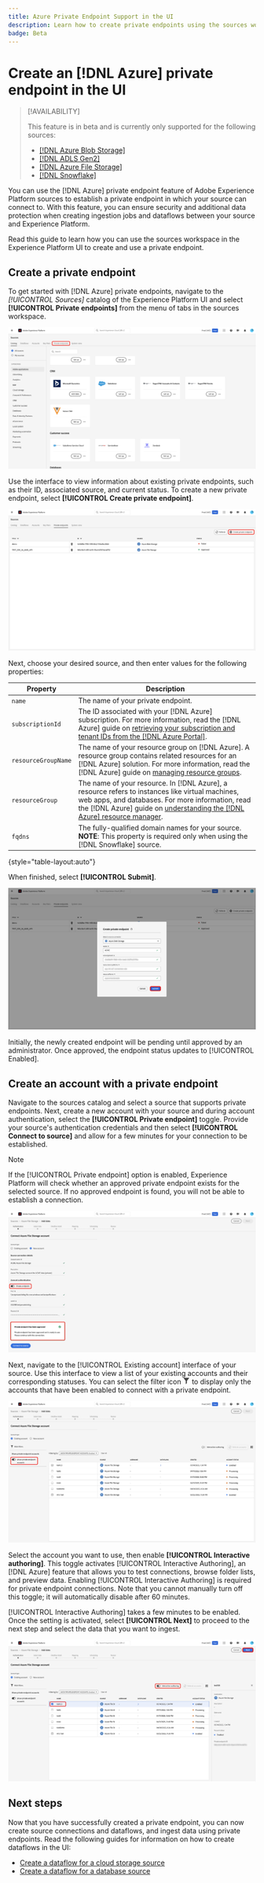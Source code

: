 ```yaml
---
title: Azure Private Endpoint Support in the UI
description: Learn how to create private endpoints using the sources workspace in the Experience Platform UI.
badge: Beta
---
```

# Create an [!DNL Azure] private endpoint in the UI

>[!AVAILABILITY]
>
>This feature is in beta and is currently only supported for the following sources:
>
>* [[!DNL Azure Blob Storage]](../../connectors/cloud-storage/blob.md)
>* [[!DNL ADLS Gen2]](../../connectors/cloud-storage/adls-gen2.md)
>* [[!DNL Azure File Storage]](../../connectors/cloud-storage/azure-file-storage.md)
>* [[!DNL Snowflake]](../../connectors/databases/snowflake.md)

You can use the [!DNL Azure] private endpoint feature of Adobe Experience Platform sources to establish a private endpoint in which your source can connect to. With this feature, you can ensure security and additional data protection when creating ingestion jobs and dataflows between your source and Experience Platform.

Read this guide to learn how you can use the sources workspace in the Experience Platform UI to create and use a private endpoint.

## Create a private endpoint

To get started with [!DNL Azure] private endpoints, navigate to the *[!UICONTROL Sources]* catalog of the Experience Platform UI and select **[!UICONTROL Private endpoints]** from the menu of tabs in the sources workspace.

![The sources catalog with "Private endpoints".](../../images/tutorials/private-links/catalog.png)

Use the interface to view information about existing private endpoints, such as their ID, associated source, and current status. To create a new private endpoint, select **[!UICONTROL Create private endpoint]**.

![The Private endpoints interface with "Create private endpoint" selected.](../../images/tutorials/private-links/private-endpoints.png)


Next, choose your desired source, and then enter values for the following properties:

| Property | Description |
| --- | --- |
| `name` | The name of your private endpoint. |
| `subscriptionId` | The ID associated with your [!DNL Azure] subscription. For more information, read the [!DNL Azure] guide on [retrieving your subscription and tenant IDs from the [!DNL Azure Portal]](https://learn.microsoft.com/en-us/azure/azure-portal/get-subscription-tenant-id). |
| `resourceGroupName` | The name of your resource group on [!DNL Azure]. A resource group contains related resources for an [!DNL Azure] solution. For more information, read the [!DNL Azure] guide on [managing resource groups](https://learn.microsoft.com/en-us/azure/azure-resource-manager/management/manage-resource-groups-portal). | 
| `resourceGroup` | The name of your resource. In [!DNL Azure], a resource refers to instances like virtual machines, web apps, and databases. For more information, read the [!DNL Azure] guide on [understanding the [!DNL Azure] resource manager](https://learn.microsoft.com/en-us/azure/azure-resource-manager/management/overview). |
| `fqdns` | The fully-qualified domain names for your source. **NOTE**: This property is required only when using the [!DNL Snowflake] source. |

{style="table-layout:auto"}

When finished, select **[!UICONTROL Submit]**.

![The authentication window for creating a new private endpoint in the sources UI workspace.](../../images/tutorials/private-links/create-private-endpoint.png)

Initially, the newly created endpoint will be pending until approved by an administrator. Once approved, the endpoint status updates to [!UICONTROL Enabled].

## Create an account with a private endpoint

Navigate to the sources catalog and select a source that supports private endpoints. Next, create a new account with your source and during account authentication, select the **[!UICONTROL Private endpoint]** toggle. Provide your source's authentication credentials and then select **[!UICONTROL Connect to source]** and allow for a few minutes for your connection to be established.

>[!NOTE]
>
>If the [!UICONTROL Private endpoint] option is enabled, Experience Platform will check whether an approved private endpoint exists for the selected source. If no approved endpoint is found, you will not be able to establish a connection.

![The new account authentication step with private endpoints enabled.](../../images/tutorials/private-links/new-account.png)

Next, navigate to the [!UICONTROL Existing account] interface of your source. Use this interface to view a list of your existing accounts and their corresponding statuses. You can select the filter icon ![filter icon](../../../images/icons/filter.png) to display only the accounts that have been enabled to connect with a private endpoint.

![The existing account interface of the sources workflow with the accounts filtered to display only the ones enabled for a private endpoint connection.](../../images/tutorials/private-links/existing-private-endpoints.png)

Select the account you want to use, then enable **[!UICONTROL Interactive authoring]**. This toggle activates [!UICONTROL Interactive Authoring], an [!DNL Azure] feature that allows you to test connections, browse folder lists, and preview data. Enabling [!UICONTROL Interactive Authoring] is required for private endpoint connections. Note that you cannot manually turn off this toggle; it will automatically disable after 60 minutes.

[!UICONTROL Interactive Authoring] takes a few minutes to be enabled. Once the setting is activated, select **[!UICONTROL Next]** to proceed to the next step and select the data that you want to ingest.

![An existing account is selected and interactive authoring is enabled.](../../images/tutorials/private-links/interactive-authoring.png)

## Next steps

Now that you have successfully created a private endpoint, you can now create source connections and dataflows, and ingest data using private endpoints. Read the following guides for information on how to create dataflows in the UI:

* [Create a dataflow for a cloud storage source](../ui/dataflow/batch/cloud-storage.md)
* [Create a dataflow for a database source](../ui/dataflow/databases.md)